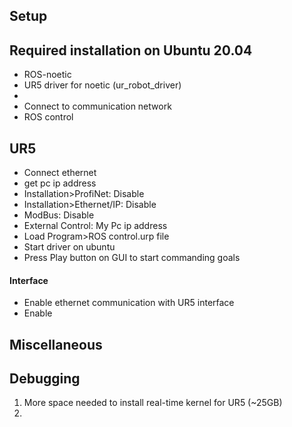 ## Setup

## Required installation on Ubuntu 20.04
- ROS-noetic
- UR5 driver for noetic (ur_robot_driver)
- 
- Connect to communication network
- ROS control 


## UR5 
- Connect ethernet 
- get pc ip address
- Installation>ProfiNet: Disable
- Installation>Ethernet/IP: Disable
- ModBus: Disable
- External Control: My Pc ip address
- Load Program>ROS control.urp file
- Start driver on ubuntu
- Press Play button on GUI to start commanding goals


####  Interface
- Enable ethernet communication with UR5 interface
- Enable  

## Miscellaneous


## Debugging
1. More space needed to install real-time kernel for UR5 (~25GB)
2. 

